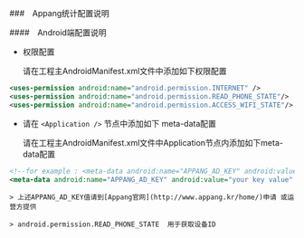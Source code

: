 ###　Appang统计配置说明

####　Android端配置说明

* 权限配置

    请在工程主AndroidManifest.xml文件中添加如下权限配置
```xml
<uses-permission android:name="android.permission.INTERNET" /> 
<uses-permission android:name="android.permission.READ_PHONE_STATE"/> 
<uses-permission android:name="android.permission.ACCESS_WIFI_STATE"/>
```

* 请在 ```<Application />``` 节点中添加如下 meta-data配置

    请在工程主AndroidManifest.xml文件中Application节点内添加如下meta-data配置
```xml
<!--for example : <meta-data android:name="APPANG_AD_KEY" android:value="12a34b56xxxxxxxxxxxxxxxxxxxxxxxx" /> -->
<meta-data android:name="APPANG_AD_KEY" android:value="your key value" />
```
    > 上述APPANG_AD_KEY值请到[Appang官网](http://www.appang.kr/home/)申请 或运营方提供

    > android.permission.READ_PHONE_STATE  用于获取设备ID